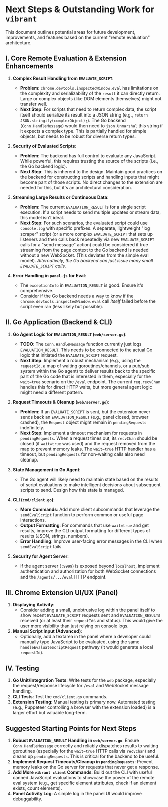 # Next Steps & Outstanding Work for `vibrant`

This document outlines potential areas for future development, improvements, and features based on the current "remote evaluation" architecture.

## I. Core Remote Evaluation & Extension Enhancements

1.  **Complex Result Handling from `EVALUATE_SCRIPT`**:
    *   **Problem**: `chrome.devtools.inspectedWindow.eval` has limitations on the complexity and serializability of the `result` it can directly return. Large or complex objects (like DOM elements themselves) might not transfer well.
    *   **Next Step**: For scripts that need to return complex data, the script itself should serialize its result into a JSON string (e.g., `return JSON.stringify(complexObject);`). The Go backend (`Conn.HandleMessage`) would then need to `json.Unmarshal` this string if it expects a complex type. This is partially handled for simple objects, but needs to be robust for diverse return types.

2.  **Security of Evaluated Scripts**:
    *   **Problem**: The backend has full control to evaluate any JavaScript. While powerful, this requires trusting the source of the scripts (i.e., the Go backend logic).
    *   **Next Step**: This is inherent to the design. Maintain good practices on the backend for constructing scripts and handling inputs that might become part of those scripts. No direct changes to the extension are needed for this, but it's an architectural consideration.

3.  **Streaming Large Results or Continuous Data**:
    *   **Problem**: The current `EVALUATION_RESULT` is for a single script execution. If a script needs to send multiple updates or stream data, this model isn't ideal.
    *   **Next Step**: For such scenarios, the evaluated script could use `console.log` with specific prefixes. A separate, lightweight "log scraper" script (or a more complex `EVALUATE_SCRIPT` that sets up listeners and then calls back repeatedly via new `EVALUATE_SCRIPT` calls for a "send message" action) could be considered if true streaming from the page context to the Go backend is needed without a new WebSocket. (This deviates from the simple eval model). *Alternatively, the Go backend can just issue many small `EVALUATE_SCRIPT` calls.*

4.  **Error Handling in `panel.js` for Eval**:
    *   The `exceptionInfo` in `EVALUATION_RESULT` is good. Ensure it's comprehensive.
    *   Consider if the Go backend needs a way to know if the `chrome.devtools.inspectedWindow.eval` call *itself* failed before the script even ran (less likely but possible).

## II. Go Application (Backend & CLI)

1.  **Go Agent Logic for `EVALUATION_RESULT` (`web/server.go`)**:
    *   **TODO**: The `Conn.HandleMessage` function currently just logs `EVALUATION_RESULT`. This needs to be connected to the actual Go logic that initiated the `EVALUATE_SCRIPT` request.
    *   **Next Step**: Implement a robust mechanism (e.g., using the `requestId`, a map of waiting goroutines/channels, or a pub/sub system within the Go agent) to deliver results back to the specific part of the Go code that is interested in them, especially for the `wait=true` scenario on the `/eval` endpoint. The current `req.recvChan` handles this for direct HTTP waits, but more general agent logic might need a different pattern.

2.  **Request Timeouts & Cleanup (`web/server.go`)**:
    *   **Problem**: If an `EVALUATE_SCRIPT` is sent, but the extension never sends back an `EVALUATION_RESULT` (e.g., panel closed, browser crashed), the `Request` object might remain in `pendingRequests` indefinitely.
    *   **Next Step**: Implement a timeout mechanism for requests in `pendingRequests`. When a request times out, its `recvChan` should be closed (if `wait=true` was used) and the request removed from the map to prevent memory leaks. The `wait=true` HTTP handler has a timeout, but `pendingRequests` for non-waiting calls also need cleanup.

3.  **State Management in Go Agent**:
    *   The Go agent will likely need to maintain state based on the results of script evaluations to make intelligent decisions about subsequent scripts to send. Design how this state is managed.

4.  **CLI (`cmd/client.go`)**:
    *   **More Commands**: Add more client subcommands that leverage the `sendEvalScript` function to perform common or useful page interactions.
    *   **Output Formatting**: For commands that use `wait=true` and get results, improve the CLI output formatting for different types of results (JSON, strings, numbers).
    *   **Error Handling**: Improve user-facing error messages in the CLI when `sendEvalScript` fails.

5.  **Security for Agent Server**:
    *   If the agent server (`:9999`) is exposed beyond `localhost`, implement authentication and authorization for both WebSocket connections and the `/agents/.../eval` HTTP endpoint.

## III. Chrome Extension UI/UX (Panel)

1.  **Displaying Activity**:
    *   Consider adding a small, unobtrusive log within the panel itself to show recent `EVALUATE_SCRIPT` requests sent and `EVALUATION_RESULT`s received (or at least their `requestId`s and status). This would give the user more visibility than just relying on console logs.
2.  **Manual Script Input (Advanced)**:
    *   Optionally, add a textarea in the panel where a developer could manually type JavaScript to be evaluated, using the same `handleEvaluateScriptRequest` pathway (it would generate a local `requestId`).

## IV. Testing

1.  **Go Unit/Integration Tests**: Write tests for the `web` package, especially the request/response lifecycle for `/eval` and WebSocket message handling.
2.  **CLI Tests**: Test the `cmd/client.go` commands.
3.  **Extension Testing**: Manual testing is primary now. Automated testing (e.g., Puppeteer controlling a browser with the extension loaded) is a larger effort but valuable long-term.

## Suggested Starting Points for Next Steps

1.  **Robust `EVALUATION_RESULT` Handling in `web/server.go`**: Ensure `Conn.HandleMessage` correctly and reliably dispatches results to waiting goroutines (especially for the `wait=true` HTTP calls via `recvChan`) and cleans up `pendingRequests`. This is critical for the backend to be useful.
2.  **Implement Request Timeouts/Cleanup in `pendingRequests`**: Prevent memory leaks on the Go server for requests that never get a response.
3.  **Add More `vibrant client` Commands**: Build out the CLI with useful canned JavaScript evaluations to showcase the power of the remote eval system (e.g., get specific element attributes, check if an element exists, count elements).
4.  **Panel Activity Log**: A simple log in the panel UI would improve debuggability.
